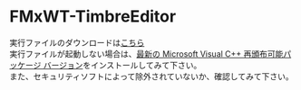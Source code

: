 # FMxWT-TimbreEditor

実行ファイルのダウンロードは[こちら](https://github.com/DM-88mkII/FMxWT-TimbreEditor/blob/main/FMxWT-TimbreEditor/x64/Release/FMxWT-TimbreEditor.exe)  
実行ファイルが起動しない場合は、[最新の Microsoft Visual C++ 再頒布可能パッケージ バージョン](https://learn.microsoft.com/ja-jp/cpp/windows/latest-supported-vc-redist?view=msvc-170#latest-microsoft-visual-c-redistributable-version)をインストールしてみて下さい。  
また、セキュリティソフトによって除外されていないか、確認してみて下さい。

